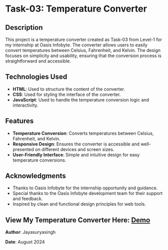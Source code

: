 # Task-03: Temperature Converter

## Description

This project is a temperature converter created as Task-03 from Level-1 for my internship at Oasis Infobyte. The converter allows users to easily convert temperatures between Celsius, Fahrenheit, and Kelvin. The design focuses on simplicity and usability, ensuring that the conversion process is straightforward and accessible.

## Technologies Used

- **HTML**: Used to structure the content of the converter.
- **CSS**: Used for styling the interface of the converter.
- **JavaScript**: Used to handle the temperature conversion logic and interactivity.

## Features

- **Temperature Conversion**: Converts temperatures between Celsius, Fahrenheit, and Kelvin.
- **Responsive Design**: Ensures the converter is accessible and well-presented on different devices and screen sizes.
- **User-Friendly Interface**: Simple and intuitive design for easy temperature conversions.

## Acknowledgments

- Thanks to Oasis Infobyte for the internship opportunity and guidance.
- Special thanks to the Oasis Infobyte development team for their support and feedback.
- Inspired by clean and functional design principles for web tools.

## View My Temperature Converter Here: [Demo](https://hrjayasuryasingh9.github.io/OASIS-INFOBYTE/Level-1/Task-3/)

**Author**: Jayasuryasingh

**Date**: August 2024
